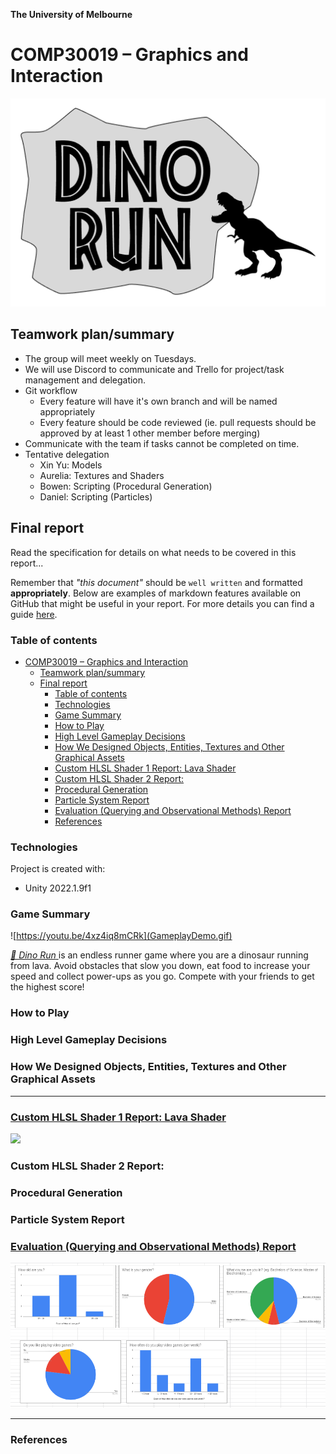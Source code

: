 

**The University of Melbourne**
# COMP30019 – Graphics and Interaction

![](DinoRunLogo.png)

## Teamwork plan/summary

<!-- [[StartTeamworkPlan]] PLEASE LEAVE THIS LINE UNTOUCHED -->

<!-- Fill this section by Milestone 1 (see specification for details) -->

* The group will meet weekly on Tuesdays.
* We will use Discord to communicate and Trello for project/task management and delegation.
* Git workflow
  * Every feature will have it's own branch and will be named appropriately
  * Every feature should be code reviewed (ie. pull requests should be approved by at least 1 other member before merging)
* Communicate with the team if tasks cannot be completed on time.
* Tentative delegation
  * Xin Yu: Models
  * Aurelia: Textures and Shaders
  * Bowen: Scripting (Procedural Generation)
  * Daniel: Scripting (Particles)

<!-- [[EndTeamworkPlan]] PLEASE LEAVE THIS LINE UNTOUCHED -->

## Final report

Read the specification for details on what needs to be covered in this report... 

Remember that _"this document"_ should be `well written` and formatted **appropriately**. 
Below are examples of markdown features available on GitHub that might be useful in your report. 
For more details you can find a guide [here](https://docs.github.com/en/github/writing-on-github).

### Table of contents
- [COMP30019 – Graphics and Interaction](#comp30019--graphics-and-interaction)
  - [Teamwork plan/summary](#teamwork-plansummary)
  - [Final report](#final-report)
    - [Table of contents](#table-of-contents)
    - [Technologies](#technologies)
    - [Game Summary](#game-summary)
    - [How to Play](#how-to-play)
    - [High Level Gameplay Decisions](#high-level-gameplay-decisions)
    - [How We Designed Objects, Entities, Textures and Other Graphical Assets](#how-we-designed-objects-entities-textures-and-other-graphical-assets)
    - [Custom HLSL Shader 1 Report: Lava Shader](#custom-hlsl-shader-1-report-lava-shader)
    - [Custom HLSL Shader 2 Report:](#custom-hlsl-shader-2-report)
    - [Procedural Generation](#procedural-generation)
    - [Particle System Report](#particle-system-report)
    - [Evaluation (Querying and Observational Methods) Report](#evaluation-querying-and-observational-methods-report)
    - [References](#references)

### Technologies
Project is created with:
* Unity 2022.1.9f1 

### Game Summary
![https://youtu.be/4xz4iq8mCRk](GameplayDemo.gif)

[_🦖 Dino Run_ ](https://youtu.be/4xz4iq8mCRk) is an endless runner game where you are a dinosaur running from lava. Avoid obstacles that slow you down, eat food to increase your speed and collect power-ups as you go. Compete with your friends to get the highest score!

### How to Play

### High Level Gameplay Decisions

### How We Designed Objects, Entities, Textures and Other Graphical Assets

---

### [Custom HLSL Shader 1 Report: Lava Shader](./reports/lava-shader/lava-shader.md)
![](./reports/lava-shader/lava-shader-demo.gif)

### Custom HLSL Shader 2 Report: 


### Procedural Generation


### Particle System Report


### [Evaluation (Querying and Observational Methods) Report](./reports/evaluation/evaluation-report.md)
![](./reports/evaluation/evaluation-report-demo.png)

---
### References